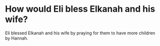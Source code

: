 # How would Eli bless Elkanah and his wife?

Eli blessed Elkanah and his wife by praying for them to have more children by Hannah.
